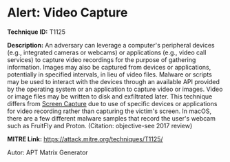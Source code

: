 # Alert: Video Capture

**Technique ID:** T1125

**Description:** An adversary can leverage a computer's peripheral devices (e.g., integrated cameras or webcams) or applications (e.g., video call services) to capture video recordings for the purpose of gathering information. Images may also be captured from devices or applications, potentially in specified intervals, in lieu of video files.  Malware or scripts may be used to interact with the devices through an available API provided by the operating system or an application to capture video or images. Video or image files may be written to disk and exfiltrated later. This technique differs from [Screen Capture](https://attack.mitre.org/techniques/T1113) due to use of specific devices or applications for video recording rather than capturing the victim's screen.  In macOS, there are a few different malware samples that record the user's webcam such as FruitFly and Proton. (Citation: objective-see 2017 review)

**MITRE Link:** https://attack.mitre.org/techniques/T1125/

Autor: APT Matrix Generator

<!--
Tactics: 
Technique ID: T1125
Status: Pending
-->
